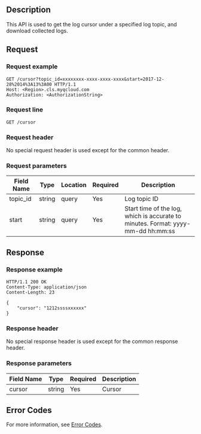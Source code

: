 ## Description

This API is used to get the log cursor under a specified log topic, and download collected logs.

## Request

### Request example

```
GET /cursor?topic_id=xxxxxxxx-xxxx-xxxx-xxxx&start=2017-12-28%2014%3A13%3A00 HTTP/1.1
Host: <Region>.cls.myqcloud.com
Authorization: <AuthorizationString>

```

### Request line

```
GET /cursor
```

### Request header

No special request header is used except for the common header.

### Request parameters

| Field Name | Type | Location | Required | Description |
|--------------|--------|------|--------|-----------------------------------------------|
| topic_id | string | query | Yes | Log topic ID |
| start | string | query | Yes | Start time of the log, which is accurate to minutes. Format: yyyy-mm-dd hh:mm:ss |

## Response

### Response example

```
HTTP/1.1 200 OK
Content-Type: application/json
Content-Length: 23

{
    "cursor": "1212ssssxxxxxx"
}
```

### Response header

No special response header is used except for the common response header.

### Response parameters

| Field Name | Type | Required | Description |
|-------------|----------------------|---------|-------------------------------|
| cursor | string | Yes | Cursor |

## Error Codes

For more information, see [Error Codes](https://intl.cloud.tencent.com/document/product/614/12402).

